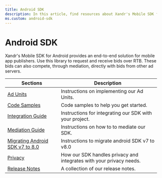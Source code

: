 ```yaml
---
title: Android SDK
description: In this article, find resources about Xandr's Mobile SDK for Android.
ms.custom: android-sdk
---
```


# Android SDK

Xandr's Mobile SDK for Android provides an end-to-end solution for mobile app publishers. Use this library to request and receive bids over RTB. These bids can also compete, through mediation, directly with bids from other ad servers.

| Sections | Description |
|---|---|
| [Ad Units](android-sdk-ad-units.md) | Instructions on implementing our Ad Units. |
| [Code Samples](android-sdk-code-samples.md) | Code samples to help you get started. |
| [Integration Guide](android-sdk-integration.md) | Instructions for integrating our SDK with your project. |
| [Mediation Guide](mediate-with-android-sdk.md) | Instructions on how to to mediate our SDK. |
| [Migrating Android SDK v7 to 8.0](migrating-android-sdk-v7-to-8-0.md) | Instructions to migrate android SDK v7 to v8.0 |
| [Privacy](sdk-privacy-for-android.md) | How our SDK handles privacy and integrates with your privacy needs. |
| [Release Notes](android-sdk-release-notes.md) | A collection of our release notes. |

